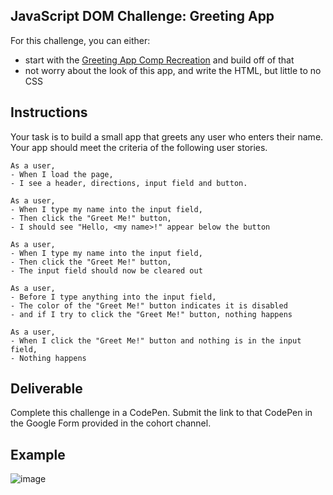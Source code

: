 ## JavaScript DOM Challenge: Greeting App

For this challenge, you can either:
- start with the [Greeting App Comp Recreation](https://github.com/turingschool/f1-fall-winter-breaks-exercises/blob/master/fall/comp-recreation-greeting-app.md) and build off of that
- not worry about the look of this app, and write the HTML, but little to no CSS

## Instructions

Your task is to build a small app that greets any user who enters their name. Your app should meet the criteria of the following user stories.

```
As a user,
- When I load the page,
- I see a header, directions, input field and button.
```

```
As a user, 
- When I type my name into the input field,
- Then click the "Greet Me!" button,
- I should see "Hello, <my name>!" appear below the button
```

```
As a user,
- When I type my name into the input field,
- Then click the "Greet Me!" button,
- The input field should now be cleared out
```

```
As a user,
- Before I type anything into the input field,
- The color of the "Greet Me!" button indicates it is disabled
- and if I try to click the "Greet Me!" button, nothing happens
```

```
As a user,
- When I click the "Greet Me!" button and nothing is in the input field,
- Nothing happens
```

## Deliverable

Complete this challenge in a CodePen. Submit the link to that CodePen in the Google Form provided in the cohort channel.

## Example

![image](https://user-images.githubusercontent.com/25447342/68792511-b090b500-0608-11ea-9972-d330598aa950.png)
